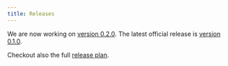 ```yaml
---
title: Releases
---
```


We are now working on [version 0.2.0](/docs/releases/v-0.2.0). The latest official release is [version 0.1.0](/docs/releases/v-0.1.0).

Checkout also the full [release plan](/docs/releases/release-plan).
